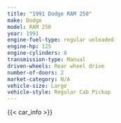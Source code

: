 ```yaml
---
title: "1991 Dodge RAM 250"
make: Dodge
model: RAM 250
year: 1991
engine-fuel-type: regular unleaded
engine-hp: 125
engine-cylinders: 8
transmission-type: Manual
driven-wheels: Rear wheel drive
number-of-doors: 2
market-category: N/A
vehicle-size: Large
vehicle-style: Regular Cab Pickup
---
```


{{< car_info >}}
